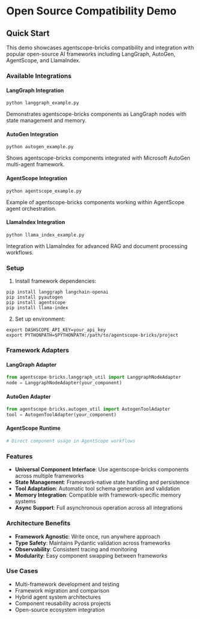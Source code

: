 # Open Source Compatibility Demo

## Quick Start

This demo showcases agentscope-bricks compatibility and integration with popular open-source AI frameworks including LangGraph, AutoGen, AgentScope, and LlamaIndex.

### Available Integrations

#### LangGraph Integration
```shell
python langgraph_example.py
```
Demonstrates agentscope-bricks components as LangGraph nodes with state management and memory.

#### AutoGen Integration
```shell
python autogen_example.py
```
Shows agentscope-bricks components integrated with Microsoft AutoGen multi-agent framework.

#### AgentScope Integration
```shell
python agentscope_example.py
```
Example of agentscope-bricks components working within AgentScope agent orchestration.

#### LlamaIndex Integration
```shell
python llama_index_example.py
```
Integration with LlamaIndex for advanced RAG and document processing workflows.

### Setup

1. Install framework dependencies:
```shell
pip install langgraph langchain-openai
pip install pyautogen
pip install agentscope
pip install llama-index
```

2. Set up environment:
```shell
export DASHSCOPE_API_KEY=your_api_key
export PYTHONPATH=$PYTHONPATH:/path/to/agentscope-bricks/project
```

### Framework Adapters

#### LangGraph Adapter
```python
from agentscope-bricks.langgraph_util import LanggraphNodeAdapter
node = LanggraphNodeAdapter(your_component)
```

#### AutoGen Adapter
```python
from agentscope-bricks.autogen_util import AutogenToolAdapter
tool = AutogenToolAdapter(your_component)
```

#### AgentScope Runtime
```python
# Direct component usage in AgentScope workflows
```

### Features

- **Universal Component Interface**: Use agentscope-bricks components across multiple frameworks
- **State Management**: Framework-native state handling and persistence
- **Tool Adaptation**: Automatic tool schema generation and validation
- **Memory Integration**: Compatible with framework-specific memory systems
- **Async Support**: Full asynchronous operation across all integrations

### Architecture Benefits

- **Framework Agnostic**: Write once, run anywhere approach
- **Type Safety**: Maintains Pydantic validation across frameworks
- **Observability**: Consistent tracing and monitoring
- **Modularity**: Easy component swapping between frameworks

### Use Cases

- Multi-framework development and testing
- Framework migration and comparison
- Hybrid agent system architectures
- Component reusability across projects
- Open-source ecosystem integration
